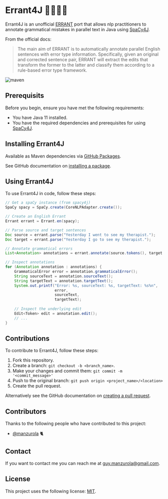 # Errant4J 🧑🏻‍🏫📝

Errant4J is an unofficial [ERRANT](https://github.com/chrisjbryant/errant) port that allows nlp practitioners to annotate grammatical mistakes in parallel text in Java using [SpaCy4J](https://github.com/LanguageToys/spacy4j).

From the official docs:
> The main aim of ERRANT is to automatically annotate parallel English sentences with error type information. Specifically, given an original and corrected sentence pair, ERRANT will extract the edits that transform the former to the latter and classify them according to a rule-based error type framework.

![maven](https://github.com/manzurola/errant-java/actions/workflows/maven.yml/badge.svg)

## Prerequisits

Before you begin, ensure you have met the following requirements:

* You have Java 11 installed.
* You have the required dependencies and prerequisites for using [SpaCy4J](https://github.com/LanguageToys/spacy4j).

## Installing Errant4J

Available as Maven dependencies via [GitHub Packages](https://github.com/LanguageToys/errant4j/packages).

See GitHub documentation on [installing a package](https://docs.github.com/en/packages/working-with-a-github-packages-registry/working-with-the-apache-maven-registry#installing-a-package).

## Using Errant4J

To use Errant4J in code, follow these steps:

```java
// Get a spaCy instance (from spacy4j)
SpaCy spacy = SpaCy.create(CoreNLPAdapter.create());

// Create an English Errant
Errant errant = Errant.en(spacy);

// Parse source and target sentences
Doc source = errant.parse("Yesterday I went to see my therapist.");
Doc target = errant.parse("Yesterday I go to see my therapist.");

// Annotate grammatical errors
List<Annotation> annotations = errant.annotate(source.tokens(), target.tokens());

// Inspect annotations
for (Annotation annotation : annotations) {
    GrammaticalError error = annotation.grammaticalError();
    String sourceText = annotation.sourceText();
    String targetText = annotation.targetText();
    System.out.printf("Error: %s, sourceText: %s, targetText: %s%n",
                      error,
                      sourceText,
                      targetText);
    
    // Inspect the underlying edit
    Edit<Token> edit = annotation.edit();
    // ...
}
```

## Contributions

To contribute to Errant4J, follow these steps:

1. Fork this repository.
2. Create a branch: `git checkout -b <branch_name>`.
3. Make your changes and commit them: `git commit -m '<commit_message>'`
4. Push to the original branch: `git push origin <project_name>/<location>`
5. Create the pull request.

Alternatively see the GitHub documentation on [creating a pull request](https://docs.github.com/en/github/collaborating-with-pull-requests/proposing-changes-to-your-work-with-pull-requests/creating-a-pull-request).

        
## Contributors
        
Thanks to the following people who have contributed to this project:
        
* [@manzurola](https://github.com/manzurola) 🐈        

## Contact

If you want to contact me you can reach me at [guy.manzurola@gmail.com](guy.manzurola@gmail.com).

## License
        
This project uses the following license: [MIT](https://github.com/LanguageToys/aligner/blob/555fd35e842feb8d899d7197a1965ea01bc74c95/LICENSE).
